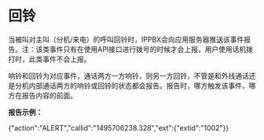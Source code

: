 # 回铃

当被叫对主叫（分机/来电）的呼叫回铃时，IPPBX会向应用服务器推送该事件报告。注：该类事件只有在使用API接口进行拨号的时候才会上报，用户使用话机拨打时，此类事件不会上报。

响铃和回铃为对应事件，通话两方一方响铃，则另一方回铃，不管是和外线通话还是分机内部通话两方的响铃或回铃的状态都会报告。报告时，哪方触发该事件，哪方在报告内容的前面。

**报告示例：**

{"action":"ALERT","callid":"1495706238.328","ext":{"extid":"1002"}}

